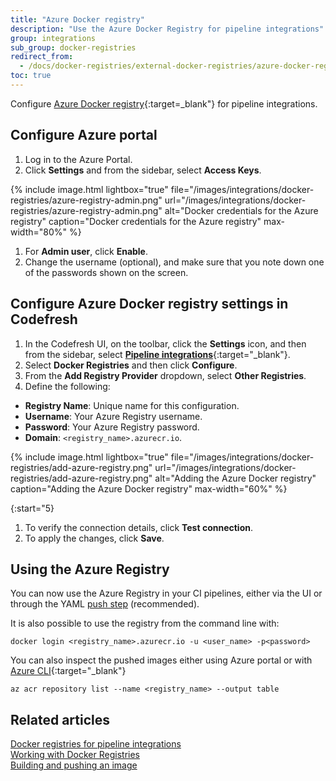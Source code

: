 ```yaml
---
title: "Azure Docker registry"
description: "Use the Azure Docker Registry for pipeline integrations"
group: integrations
sub_group: docker-registries
redirect_from:
  - /docs/docker-registries/external-docker-registries/azure-docker-registry/
toc: true
---
```

Configure [Azure Docker registry](https://docs.microsoft.com/en-us/azure/container-registry/){:target=\_blank"} for pipeline integrations.

## Configure Azure portal

1. Log in to the Azure Portal.
1. Click **Settings** and from the sidebar, select **Access Keys**.

 {% include 
image.html 
lightbox="true" 
file="/images/integrations/docker-registries/azure-registry-admin.png" 
url="/images/integrations/docker-registries/azure-registry-admin.png" 
alt="Docker credentials for the Azure registry" 
caption="Docker credentials for the Azure registry" 
max-width="80%" 
%}

1. For **Admin user**, click **Enable**. 
1. Change the username (optional), and make sure that you note down one of the passwords shown on the screen.

## Configure Azure Docker registry settings in Codefresh

1. In the Codefresh UI, on the toolbar, click the **Settings** icon, and then from the sidebar, select [**Pipeline integrations**](https://g.codefresh.io/account-admin/account-conf/integration){:target="\_blank"}. 
1. Select **Docker Registries** and then click **Configure**.
1. From the **Add Registry Provider** dropdown, select **Other Registries**.
1. Define the following: 
  * **Registry Name**: Unique name for this configuration.
  * **Username**: Your Azure Registry username.
  * **Password**: Your Azure Registry password.
  * **Domain**: `<registry_name>.azurecr.io`.

{% include image.html 
	lightbox="true" 
file="/images/integrations/docker-registries/add-azure-registry.png" 
url="/images/integrations/docker-registries/add-azure-registry.png" 
alt="Adding the Azure Docker registry" 
caption="Adding the Azure Docker registry" 
max-width="60%" %}

{:start="5}
1. To verify the connection details, click **Test connection**.
1. To apply the changes, click **Save**.

## Using the Azure Registry

You can now use the Azure Registry in your CI pipelines, either via the UI  or through the YAML [push step]({{site.baseurl}}/docs/pipelines/steps/push/) (recommended).

It is also possible to use the registry from the command line with:

```
docker login <registry_name>.azurecr.io -u <user_name> -p<password>
```

You can also inspect the pushed images either using Azure portal or with [Azure CLI](https://docs.microsoft.com/en-us/cli/azure/?view=azure-cli-latest){:target="\_blank"}

```
az acr repository list --name <registry_name> --output table
```


## Related articles
[Docker registries for pipeline integrations]({{site.baseurl}}/docs/integrations/docker-registries)  
[Working with Docker Registries]({{site.baseurl}}/docs/ci-cd-guides/working-with-docker-registries/)   
[Building and pushing an image]({{site.baseurl}}/docs/example-catalog/ci-examples/build-and-push-an-image/)  